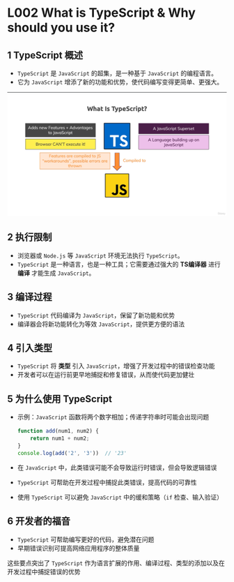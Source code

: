 # L002 What is TypeScript & Why should you use it?



## 1 TypeScript 概述

- `TypeScript` 是 `JavaScript` 的超集，是一种基于 `JavaScript` 的编程语言。
- 它为 `JavaScript` 增添了新的功能和优势，使代码编写变得更简单、更强大。

![Waht is TypeScript](../assets/2-1.png)



## 2 执行限制

- 浏览器或 `Node.js` 等 `JavaScript` 环境无法执行 `TypeScript`。
- `TypeScript` 是一种语言，也是一种工具；它需要通过强大的 **TS编译器** 进行 **编译** 才能生成 `JavaScript`。



## 3 编译过程

- `TypeScript` 代码编译为 `JavaScript`，保留了新功能和优势
- 编译器会将新功能转化为等效 `JavaScript`，提供更方便的语法



## 4 引入类型

- `TypeScript` 将 **类型** 引入 `JavaScript`，增强了开发过程中的错误检查功能
- 开发者可以在运行前更早地捕捉和修复错误，从而使代码更加健壮



## 5 为什么使用 TypeScript

- 示例：`JavaScript` 函数将两个数字相加；传递字符串时可能会出现问题

  ```js
  function add(num1, num2) {
      return num1 + num2;
  }
  console.log(add('2', '3'))  // '23'
  ```

- 在 `JavaScript` 中，此类错误可能不会导致运行时错误，但会导致逻辑错误

- `TypeScript` 可帮助在开发过程中捕捉此类错误，提高代码的可靠性

- 使用 `TypeScript` 可以避免 `JavaScript` 中的缓和策略（`if` 检查、输入验证）



## 6 开发者的福音

- `TypeScript` 可帮助编写更好的代码，避免潜在问题
- 早期错误识别可提高网络应用程序的整体质量



这些要点突出了 `TypeScript` 作为语言扩展的作用、编译过程、类型的添加以及在开发过程中捕捉错误的优势